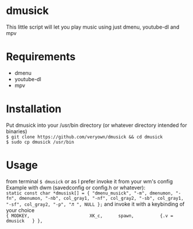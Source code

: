 # dmusick
This little script will let you play music using just dmenu, youtube-dl and mpv


# Requirements 
  - dmenu
  - youtube-dl 
  - mpv 
  
 # Installation 
 
  Put dmusick into your /usr/bin directory (or whatever directory intended for binaries) <br />
    ```$ git clone https://github.com/veryown/dmusick && cd dmusick``` <br />
    ```$ sudo cp dmusick /usr/bin```
  
  # Usage 
   from terminal
      ```$ dmusick```
   or as I prefer invoke it from your wm's config 
     Example with dwm (savedconfig or config.h or whatever): <br />
     ```static const char *dmusisk[] = { "dmenu_musick", "-m", dmenumon, "-fn", dmenumon, "-nb", col_gray1, "-nf", col_gray2, "-sb", col_gray1, "-sf", col_gray2, "-p", "♬ ", NULL };```
     and invoke it with a keybinding of your choice <br />
      ```{ MODKEY,                       XK_c,      spawn,          {.v = dmusick   } },```
